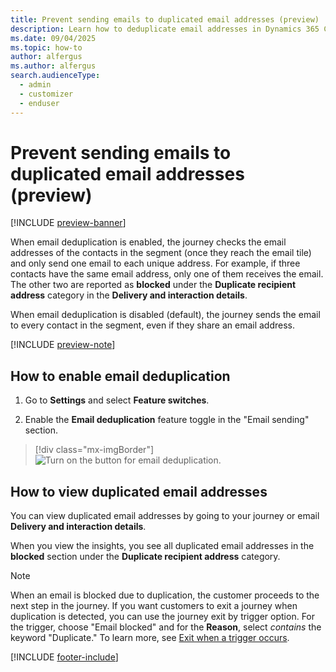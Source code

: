 ```yaml
---
title: Prevent sending emails to duplicated email addresses (preview)
description: Learn how to deduplicate email addresses in Dynamics 365 Customer Insights - Journeys.
ms.date: 09/04/2025
ms.topic: how-to
author: alfergus
ms.author: alfergus
search.audienceType: 
  - admin
  - customizer
  - enduser
---
```


# Prevent sending emails to duplicated email addresses (preview)

[!INCLUDE [preview-banner](~/../shared-content/shared/preview-includes/preview-banner.md)]

When email deduplication is enabled, the journey checks the email addresses of the contacts in the segment (once they reach the email tile) and only send one email to each unique address. For example, if three contacts have the same email address, only one of them receives the email. The other two are reported as **blocked** under the **Duplicate recipient address** category in the **Delivery and interaction details**.

When email deduplication is disabled (default), the journey sends the email to every contact in the segment, even if they share an email address.

[!INCLUDE [preview-note](~/../shared-content/shared/preview-includes/preview-note.md)]

## How to enable email deduplication

1. Go to **Settings** and select **Feature switches**.

2. Enable the **Email deduplication** feature toggle in the "Email sending" section.

> [!div class="mx-imgBorder"]
> ![Turn on the button for email deduplication.](media/enable-email-deduplication-button.png)

## How to view duplicated email addresses

You can view duplicated email addresses by going to your journey or email **Delivery and interaction details**.

When you view the insights, you see all duplicated email addresses in the **blocked** section under the **Duplicate recipient address** category.

> [!NOTE]
When an email is blocked due to duplication, the customer proceeds to the next step in the journey. If you want customers to exit a journey when duplication is detected, you can use the journey exit by trigger option. For the trigger, choose "Email blocked" and for the **Reason**, select *contains* the keyword "Duplicate." To learn more, see [Exit when a trigger occurs](real-time-marketing-segment-based-journey.md#other-journey-configurations).

[!INCLUDE [footer-include](./includes/footer-banner.md)]
